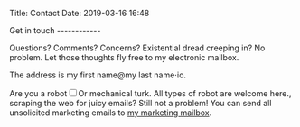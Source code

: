 Title: Contact
Date: 2019-03-16 16:48

<section markdown="1">
Get in touch
------------

Questions? Comments? Concerns? Existential dread creeping in? No problem. Let those thoughts fly free to my electronic mailbox. 

The address is my first name&#64;my last name&sdot;io.

Are you a robot<label for="sn-or-turk" class="margin-toggle sidenote-number"></label><input type="checkbox" id="sn-or-turk" class="margin-toggle"/><span class="sidenote">Or mechanical turk. All types of robot are welcome here.</span>, scraping the web for juicy emails? Still not a problem! You can send all unsolicited marketing emails to <a href="mailto:gavanw+spam@gmail.com">my marketing mailbox</a>.  
</section> 
